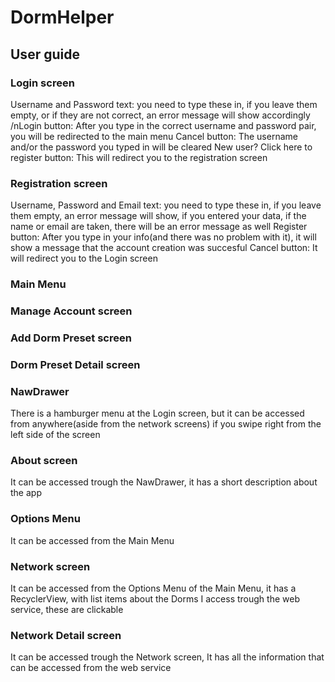 # DormHelper

## User guide

### Login screen
Username and Password text: you need to type these in, if you leave them empty, or if they are not correct, an error message will show accordingly
/nLogin button: After you type in the correct username and password pair, you will be redirected to the main menu
Cancel button: The username and/or the password you typed in will be cleared
New user? Click here to register button: This will redirect you to the registration screen

### Registration screen
Username, Password and Email text: you need to type these in, if you leave them empty, an error message will show, if you entered your data, if the name or email are taken, there will be an error message as well
Register button: After you type in your info(and there was no problem with it), it will show a message that the account creation was succesful
Cancel button: It will redirect you to the Login screen

### Main Menu

### Manage Account screen

### Add Dorm Preset screen

### Dorm Preset Detail screen

### NawDrawer
There is a hamburger menu at the Login screen, but it can be accessed from anywhere(aside from the network screens) if you swipe right from the left side of the screen

### About screen
It can be accessed trough the NawDrawer, it has a short description about the app

### Options Menu
It can be accessed from the Main Menu

### Network screen
It can be accessed from the Options Menu of the Main Menu, it has a RecyclerView, with list items about the Dorms I access trough the web service, these are clickable

### Network Detail screen
It can be accessed trough the Network screen, It has all the information that can be accessed from the web service
